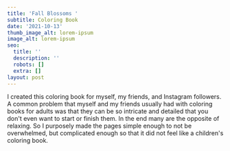 ```yaml
---
title: 'Fall Blossoms '
subtitle: Coloring Book
date: '2021-10-13'
thumb_image_alt: lorem-ipsum
image_alt: lorem-ipsum
seo:
  title: ''
  description: ''
  robots: []
  extra: []
layout: post
---
```

I created this coloring book for myself, my friends, and Instagram followers. A common problem that myself and my friends usually had with coloring books for adults was that they can be so intricate and detailed that you don't even want to start or finish them. In the end many are the opposite of relaxing. So I purposely made the pages simple enough to not be overwhelmed, but complicated enough so that it did not feel like a children's coloring book. 
